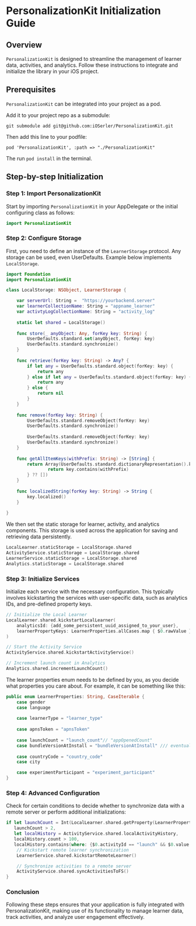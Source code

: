 # PersonalizationKit Initialization Guide

## Overview
`PersonalizationKit` is designed to streamline the management of learner data, activities, and analytics. Follow these instructions to integrate and initialize the library in your iOS project.

## Prerequisites

`PersonalizationKit` can be integrated into your project as a pod. 

Add it to your project repo as a submodule: 
```
git submodule add git@github.com:iOSerler/PersonalizationKit.git
```

Then add this line to your podfile:
```
pod 'PersonalizationKit', :path => "./PersonalizationKit"
```
The run `pod install` in the terminal. 

## Step-by-step Initialization

### Step 1: Import PersonalizationKit
Start by importing `PersonalizationKit` in your AppDelegate or the initial configuring class as follows:

```swift
import PersonalizationKit
```

### Step 2: Configure Storage

First, you need to define an instance of the `LearnerStorage` protocol. Any storage can be used, even UserDefaults. Example below implements `LocalStorage`.

```swift
import Foundation
import PersonalizationKit

class LocalStorage: NSObject, LearnerStorage {

    var serverUrl: String =  "https://yourbackend.server"
    var learnerCollectionName: String = "appname_learner"
    var activtyLogCollectionName: String = "activity_log"
    
    static let shared = LocalStorage()
    
    func store(_ anyObject: Any, forKey key: String) {
        UserDefaults.standard.set(anyObject, forKey: key)
        UserDefaults.standard.synchronize()
    }
    
    func retrieve(forKey key: String) -> Any? {
        if let any = UserDefaults.standard.object(forKey: key) {
            return any
        } else if let any = UserDefaults.standard.object(forKey: key) {
            return any
        } else {
            return nil
        }
    }
    
    func remove(forKey key: String) {
        UserDefaults.standard.removeObject(forKey: key)
        UserDefaults.standard.synchronize()
        
        UserDefaults.standard.removeObject(forKey: key)
        UserDefaults.standard.synchronize()
    }
    
    func getAllItemKeys(withPrefix: String) -> [String] {
        return Array(UserDefaults.standard.dictionaryRepresentation().keys.filter { (key) -> Bool in
                return key.contains(withPrefix)
        } ?? [])
    }
    
    func localizedString(forKey key: String) -> String {
        key.localized()
    }
    
}

```

We then set the static storage for learner, activity, and analytics components. This storage is used across the application for saving and retrieving data persistently.

```swift
LocalLearner.staticStorage = LocalStorage.shared
ActivityService.staticStorage = LocalStorage.shared
LearnerService.staticStorage = LocalStorage.shared
Analytics.staticStorage = LocalStorage.shared
```

### Step 3: Initialize Services
Initialize each service with the necessary configuration. This typically involves kickstarting the services with user-specific data, such as analytics IDs, and pre-defined property keys.

```swift
// Initialize the Local Learner
LocalLearner.shared.kickstartLocalLearner(
    analyticsId: {add_some_persistent_uuid_assigned_to_your_user},
    learnerPropertyKeys: LearnerProperties.allCases.map { $0.rawValue }
)

// Start the Activity Service
ActivityService.shared.kickstartActivityService()

// Increment launch count in Analytics
Analytics.shared.incrementLaunchCount()
```

The learner properties enum needs to be defined by you, as you decide what properties you care about. For example, it can be something like this:
```swift
public enum LearnerProperties: String, CaseIterable {
    case gender
    case language
    
    case learnerType = "learner_type"
    
    case apnsToken = "apnsToken"
    
    case launchCount = "launch_count"// "appOpenedCount"
    case bundleVersionAtInstall = "bundleVersionAtInstall" /// eventually replace with "bundle_version_at_install"
    
    case countryCode = "country_code"
    case city

    case experimentParticipant = "experiment_participant"
}
```

### Step 4: Advanced Configuration
Check for certain conditions to decide whether to synchronize data with a remote server or perform additional initializations:

```swift
if let launchCount = Int(LocalLearner.shared.getProperty(LearnerProperties.launchCount.rawValue)),
   launchCount > 2,
   let localHistory = ActivityService.shared.localActivityHistory,
   localHistory.count > 100,
   localHistory.contains(where: {$0.activityId == "launch" && $0.value == 1 }) {
    // Kickstart remote learner synchronization
    LearnerService.shared.kickstartRemoteLearner()

    // Synchronize activities to a remote server
    ActivityService.shared.syncActivitiesToFS()
}
```

### Conclusion
Following these steps ensures that your application is fully integrated with PersonalizationKit, making use of its functionality to manage learner data, track activities, and analyze user engagement effectively.
